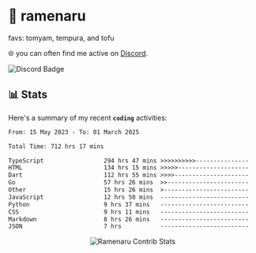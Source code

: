 # 🍜 ramenaru
favs: tomyam, tempura, and tofu

🌐 you can often find me active on [Discord](https://discordapp.com/users/503291004200157185).

![Discord Badge](https://dcbadge.vercel.app/api/shield/503291004200157185)

## 📊 Stats

Here's a summary of my recent **`coding`** activities:

<!--START_SECTION:waka-->

```txt
From: 15 May 2023 - To: 01 March 2025

Total Time: 712 hrs 17 mins

TypeScript                 294 hrs 47 mins >>>>>>>>>>---------------   41.39 %
HTML                       134 hrs 15 mins >>>>>--------------------   18.85 %
Dart                       112 hrs 55 mins >>>>---------------------   15.85 %
Go                         57 hrs 26 mins  >>-----------------------   08.07 %
Other                      15 hrs 26 mins  >------------------------   02.17 %
JavaScript                 12 hrs 50 mins  -------------------------   01.80 %
Python                     9 hrs 37 mins   -------------------------   01.35 %
CSS                        9 hrs 11 mins   -------------------------   01.29 %
Markdown                   8 hrs 26 mins   -------------------------   01.18 %
JSON                       7 hrs           -------------------------   00.98 %
```

<!--END_SECTION:waka-->

<div style="text-align: center;">
   <img align="center" src="https://github-readme-streak-stats.herokuapp.com/?user=Ramenaru&theme=dark&card_width=520" alt="Ramenaru Contrib Stats" />
</div>

